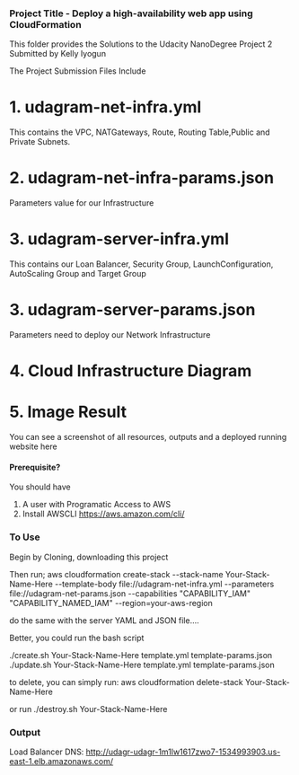 ### Project Title - Deploy a high-availability web app using CloudFormation

This folder provides the Solutions to the Udacity NanoDegree Project 2 Submitted by Kelly Iyogun

The Project Submission Files Include

# 1. udagram-net-infra.yml

This contains the VPC, NATGateways, Route, Routing Table,Public and Private Subnets.

# 2. udagram-net-infra-params.json

Parameters value for our Infrastructure

# 3. udagram-server-infra.yml

This contains our Loan Balancer, Security Group, LaunchConfiguration, AutoScaling Group and Target Group

# 3. udagram-server-params.json

Parameters need to deploy our Network Infrastructure

# 4. Cloud Infrastructure Diagram

# 5. Image Result

You can see a screenshot of all resources, outputs and a deployed running website here

#### Prerequisite?

You should have

1. A user with Programatic Access to AWS
2. Install AWSCLI https://aws.amazon.com/cli/

### To Use

Begin by Cloning, downloading this project

Then run;
aws cloudformation create-stack --stack-name Your-Stack-Name-Here --template-body file://udagram-net-infra.yml --parameters file://udagram-net-params.json --capabilities "CAPABILITY_IAM" "CAPABILITY_NAMED_IAM" --region=your-aws-region

do the same with the server YAML and JSON file....

Better, you could run the bash script

./create.sh Your-Stack-Name-Here template.yml template-params.json
./update.sh Your-Stack-Name-Here template.yml template-params.json

to delete, you can simply run:
aws cloudformation delete-stack Your-Stack-Name-Here

or run
./destroy.sh Your-Stack-Name-Here

### Output

Load Balancer DNS: http://udagr-udagr-1m1lw1617zwo7-1534993903.us-east-1.elb.amazonaws.com/
